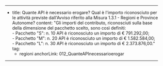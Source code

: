 ---
  - title: Quante API è necessario erogare? Qual è l'importo riconosciuto per le attività previste dall'Avviso riferito alla Misura 1.3.1 - Regioni e Province Autonome?
    content: "Gli importi del contributo, riconosciuti sulla base della dimensione del pacchetto scelto, sono così definiti:<br> - Pacchetto \"S\": n. 10 API è riconosciuto un importo di € 791.292,00;<br> - Pacchetto \"M\": n. 20 API è riconosciuto un importo di € 1.582.584,00;<br> - Pacchetto \"L\": n. 30 API è riconosciuto un importo di € 2.373.876,00."
    tag:
      - regioni
    anchorLink: 012_QuanteAPInecessarioerogar
---